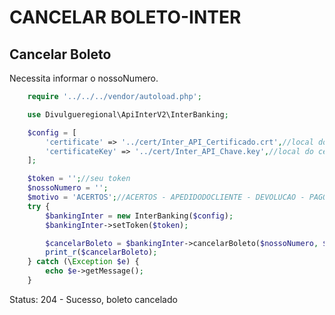 # CANCELAR BOLETO-INTER

## Cancelar Boleto
Necessita informar o nossoNumero.

```php
    require '../../../vendor/autoload.php';

    use Divulgueregional\ApiInterV2\InterBanking;

    $config = [
        'certificate' => '../cert/Inter_API_Certificado.crt',//local do certificado crt
        'certificateKey' => '../cert/Inter_API_Chave.key',//local do certificado key
    ];

    $token = '';//seu token
    $nossoNumero = '';
    $motivo = 'ACERTOS';//ACERTOS - APEDIDODOCLIENTE - DEVOLUCAO - PAGODIRETOAOCLIENTE - SUBSTITUICAO
    try {
        $bankingInter = new InterBanking($config);
        $bankingInter->setToken($token);

        $cancelarBoleto = $bankingInter->cancelarBoleto($nossoNumero, $motivo);
        print_r($cancelarBoleto);
    } catch (\Exception $e) {
        echo $e->getMessage();
    }
```
Status: 204 - Sucesso, boleto cancelado